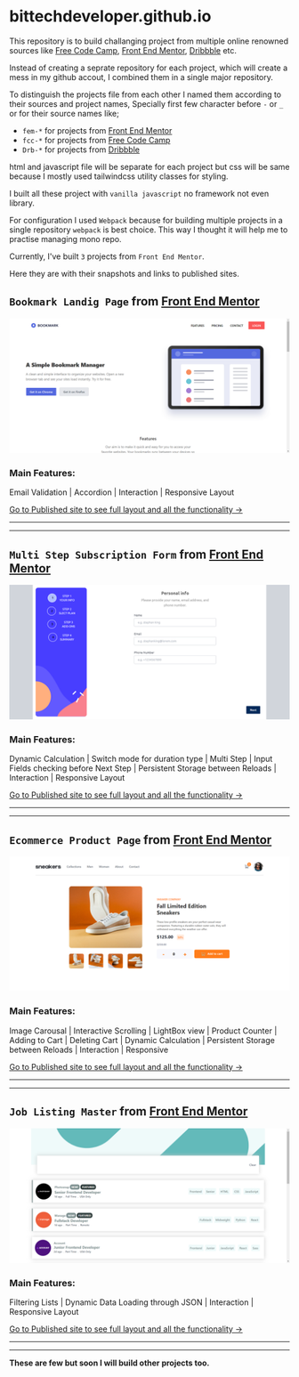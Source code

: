 # bittechdeveloper.github.io    

This repository is to build challanging project from multiple online renowned sources like [Free Code Camp](https://www.freecodecamp.org/), [Front End Mentor](https://www.frontendmentor.io/), [Dribbble](https://dribbble.com/) etc.   

Instead of creating a seprate repository for each project, which will create a mess in my github accout, I combined them in a single major repository.   

To distinguish the projects file from each other I named them according to their sources and project names, Specially first few character before `-` or `_` or for their source names like;   

- `fem-*` for projects from [Front End Mentor](https://www.frontendmentor.io/)   
- `fcc-*` for projects from [Free Code Camp](https://www.freecodecamp.org/)
- `Drb-*` for projects from [Dribbble](https://dribbble.com/)

html and javascript file will be separate for each project but css will be same because I mostly used tailwindcss utility classes for styling.   

I built all these project with `vanilla javascript` no framework not even library.   

For configuration I used `Webpack` because for building multiple projects in a single repository `webpack` is best choice. This way I thought it will help me to practise managing mono repo.

Currently, I've built `3` projects from `Front End Mentor`.   

Here they are with their snapshots and links to published sites.   

## `Bookmark Landig Page` from [Front End Mentor](https://www.frontendmentor.io/)   

[![Bookmark landing page](./snapshots/fem-int-bookmark.png)](https://bittechdeveloper.github.io/projects/views/fem/fem-int-bookmark.html)  

### Main Features:   
Email Validation | Accordion | Interaction | Responsive Layout

[Go to Published site to see full layout and all the functionality ->](https://bittechdeveloper.github.io/projects/views/fem/fem-int-bookmark.html)   

***
***

## `Multi Step Subscription Form` from [Front End Mentor](https://www.frontendmentor.io/)   

[![Multi step subscription form](./snapshots/fem-adv-multi-form.png)](https://bittechdeveloper.github.io/projects/views/fem/fem-adv-multi-form.html)


### Main Features:   
Dynamic Calculation | Switch mode for duration type | Multi Step | Input Fields checking before Next Step | 
Persistent Storage between Reloads | Interaction | Responsive Layout


[Go to Published site to see full layout and all the functionality ->](https://bittechdeveloper.github.io/projects/views/fem/fem-adv-multi-form.html)  

***
***

## `Ecommerce Product Page` from [Front End Mentor](https://www.frontendmentor.io/)   

[![Ecommerce product page](./snapshots/fem-int-ecommerce.png)](https://bittechdeveloper.github.io/projects/views/fem/fem-int-ecommerce.html)   

### Main Features:  
Image Carousal | Interactive Scrolling | LightBox view | Product Counter | Adding to Cart |
Deleting Cart | Dynamic Calculation | Persistent Storage between Reloads | Interaction | Responsive

[Go to Published site to see full layout and all the functionality ->](https://bittechdeveloper.github.io/projects/views/fem/fem-int-ecommerce.html)   

***
***

## `Job Listing Master` from [Front End Mentor](https://www.frontendmentor.io/)   

[![Ecommerce product page](./snapshots/Job-Listing.png)](https://bittechdeveloper.github.io/projects/views/fem/fem-int-job-listing.html)   


### Main Features:   
Filtering Lists | Dynamic Data Loading through JSON | Interaction | Responsive Layout

[Go to Published site to see full layout and all the functionality ->](https://bittechdeveloper.github.io/projects/views/fem/fem-int-job-listing.html)   

***
***

**These are few but soon I will build other projects too.**